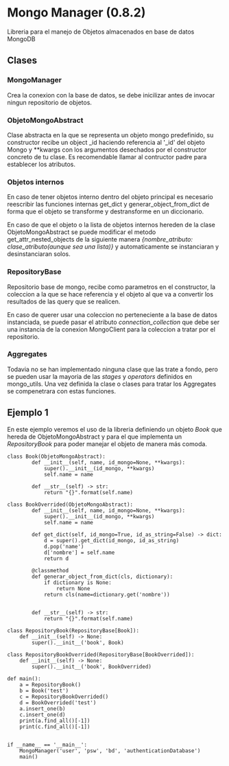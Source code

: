 # Mongo Manager (0.8.2)

Libreria para el manejo de Objetos almacenados en base de datos MongoDB

## Clases

### MongoManager

Crea la conexion con la base de datos, se debe inicilizar antes de 
invocar ningun repositorio de objetos.

### ObjetoMongoAbstract

Clase abstracta en la que se representa un objeto mongo predefinido,
su constructor recibe un object _id haciendo referencia al '_id' del
objeto Mongo y **kwargs con los argumentos desechados por el
constructor concreto de tu clase. Es recomendable llamar al contructor 
padre para establecer los atributos.

### Objetos internos

En caso de tener objetos interno dentro del objeto principal es necesario
reescribir las funciones internas get_dict y generar_object_from_dict de 
forma que el objeto se transforme y destransforme en un diccionario.

En caso de que el objeto o la lista de objetos internos hereden de la clase ObjetoMongoAbstract
se puede modificar el metodo get_attr_nested_objects de la siguiente manera
*{nombre_atributo: clase_atributo(aunque sea una lista)}* y automaticamente se instanciaran y desinstanciaran
solos.

### RepositoryBase

Repositorio base de mongo, recibe como parametros en el constructor,
la coleccion a la que se hace referencia y el objeto al que va a convertir
los resultados de las query que se realicen.

En caso de querer usar una coleccion no perteneciente a la base de datos instanciada,
se puede pasar el atributo *connection_collection* que debe ser una instancia de la conexion 
MongoClient para la coleccion a tratar por el repositorio.

### Aggregates

Todavia no se han implementado ninguna clase que las trate a fondo, pero se pueden
usar la mayoria de las *stages* y *operators* definidos en mongo_utils. Una vez definida la clase o 
clases para tratar los Aggregates se compenetrara con estas funciones.

## Ejemplo 1

En este ejemplo veremos el uso de la libreria definiendo un objeto <i>Book</i> 
que hereda de ObjetoMongoAbstract y para el que implementa un <i>RepositoryBook</i>
 para poder manejar el objeto de manera más comoda.

    class Book(ObjetoMongoAbstract):
            def __init__(self, name, id_mongo=None, **kwargs):
                super().__init__(id_mongo, **kwargs)
                self.name = name
        
            def __str__(self) -> str:
                return "{}".format(self.name)

    class BookOverrided(ObjetoMongoAbstract):
            def __init__(self, name, id_mongo=None, **kwargs):
                super().__init__(id_mongo, **kwargs)
                self.name = name

            def get_dict(self, id_mongo=True, id_as_string=False) -> dict:
                d = super().get_dict(id_mongo, id_as_string)
                d.pop('name')
                d['nombre'] = self.name
                return d
        
            @classmethod
            def generar_object_from_dict(cls, dictionary):
                if dictionary is None:
                    return None
                return cls(name=dictionary.get('nombre'))


            def __str__(self) -> str:
                return "{}".format(self.name)

    class RepositoryBook(RepositoryBase[Book]):
        def __init__(self) -> None:
            super().__init__('book', Book)

    class RepositoryBookOverrided(RepositoryBase[BookOverrided]):
        def __init__(self) -> None:
            super().__init__('book', BookOverrided)

    def main():
        a = RepositoryBook()
        b = Book('test')
        c = RepositoryBookOverrided()
        d = BookOverrided('test')
        a.insert_one(b)
        c.insert_one(d)
        print(a.find_all()[-1])
        print(c.find_all()[-1])


    if __name__ == '__main__':
        MongoManager('user', 'psw', 'bd', 'authenticationDatabase')
        main()
